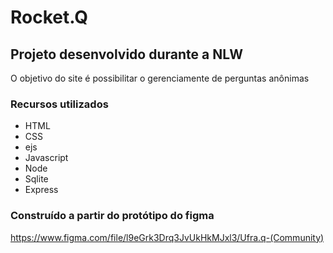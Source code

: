 # Rocket.Q
## Projeto desenvolvido durante a NLW
O objetivo do site é possibilitar o gerenciamente de perguntas anônimas

### Recursos utilizados 
- HTML
- CSS
- ejs
- Javascript
- Node
- Sqlite
- Express

### Construído a partir do protótipo do figma

https://www.figma.com/file/l9eGrk3Drq3JvUkHkMJxl3/Ufra.q-(Community)
